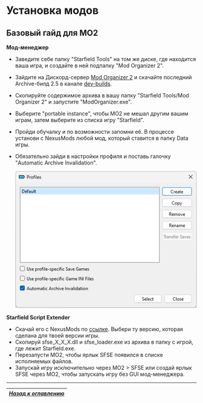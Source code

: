 # Установка модов

## Базовый гайд для MO2

**Мод-менеджер**

+ Заведите себе папку "Starfield Tools" на том же диске, где находится ваша игра, и создайте в ней подпапку "Mod Organizer 2".
+ Зайдите на Дискорд-сервер [Mod Organizer 2](https://link.meridiano-web.com/mo2devs) и скачайте последний Archive-билд 2.5 в канале [dev-builds](https://discord.com/channels/265929299490635777/379225566122999808).
+ Скопируйте содержимое архива в вашу папку "Starfield Tools/Mod Organizer 2" и запустите "ModOrganizer.exe".
+ Выберите "portable instance", чтобы МО2 не мешал другим вашим играм, затем выберите из списка игру "Starfield".
+ Пройди обучалку и по возможности запомни её. В процессе установи с NexusMods любой мод, который ставится в папку Data игры.
+ Обязательно зайди в настройки профиля и поставь галочку "Automatic Archive Invalidation".

    ![](Установка-модов/Profile-AAI.png)

**Starfield Script Extender**

+ Скачай его с NexusMods по [ссылке](https://www.nexusmods.com/starfield/mods/106). Выбери ту версию, которая сделана для твоей версии игры.
+ Скопируй sfse_X_X_X.dll и sfse_loader.exe из архива в папку с игрой, где лежит Starfield.exe.
+ Перезапусти MO2, чтобы ярлык SFSE появился в списке исполняемых файлов.
+ Запускай игру исключительно через MO2 > SFSE или создай ярлык SFSE через MO2, чтобы запускать игру без GUI мод-менеджера.

------

|[*Назад к оглавлению*](https://github.com/Meridiano/Starfield-Head)|
|:---:|